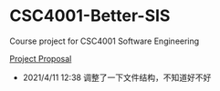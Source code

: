 # CSC4001-Better-SIS
Course project for CSC4001 Software Engineering

[Project Proposal](https://cuhko365-my.sharepoint.com/:w:/g/personal/118010154_link_cuhk_edu_cn/EX6obTyLQDxLj02i4ppIiPUBJvq3lq2WENfZsqmcGvXDkQ?e=4%3aMLXC80&web=1&at=9)

- 2021/4/11 12:38
调整了一下文件结构，不知道好不好
